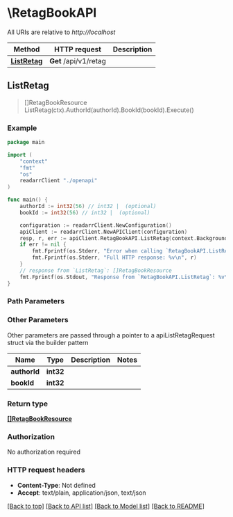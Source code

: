 # \RetagBookAPI

All URIs are relative to *http://localhost*

Method | HTTP request | Description
------------- | ------------- | -------------
[**ListRetag**](RetagBookAPI.md#ListRetag) | **Get** /api/v1/retag | 



## ListRetag

> []RetagBookResource ListRetag(ctx).AuthorId(authorId).BookId(bookId).Execute()



### Example

```go
package main

import (
    "context"
    "fmt"
    "os"
    readarrClient "./openapi"
)

func main() {
    authorId := int32(56) // int32 |  (optional)
    bookId := int32(56) // int32 |  (optional)

    configuration := readarrClient.NewConfiguration()
    apiClient := readarrClient.NewAPIClient(configuration)
    resp, r, err := apiClient.RetagBookAPI.ListRetag(context.Background()).AuthorId(authorId).BookId(bookId).Execute()
    if err != nil {
        fmt.Fprintf(os.Stderr, "Error when calling `RetagBookAPI.ListRetag``: %v\n", err)
        fmt.Fprintf(os.Stderr, "Full HTTP response: %v\n", r)
    }
    // response from `ListRetag`: []RetagBookResource
    fmt.Fprintf(os.Stdout, "Response from `RetagBookAPI.ListRetag`: %v\n", resp)
}
```

### Path Parameters



### Other Parameters

Other parameters are passed through a pointer to a apiListRetagRequest struct via the builder pattern


Name | Type | Description  | Notes
------------- | ------------- | ------------- | -------------
 **authorId** | **int32** |  | 
 **bookId** | **int32** |  | 

### Return type

[**[]RetagBookResource**](RetagBookResource.md)

### Authorization

No authorization required

### HTTP request headers

- **Content-Type**: Not defined
- **Accept**: text/plain, application/json, text/json

[[Back to top]](#) [[Back to API list]](../README.md#documentation-for-api-endpoints)
[[Back to Model list]](../README.md#documentation-for-models)
[[Back to README]](../README.md)

